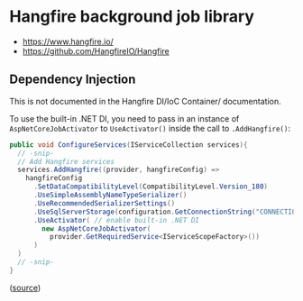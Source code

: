 # Hangfire background job library

- <https://www.hangfire.io/>
- <https://github.com/HangfireIO/Hangfire>

## Dependency Injection

This is not documented in the Hangfire DI/IoC Container/ documentation.

To use the built-in .NET DI, you need to pass in an instance of `AspNetCoreJobActivator` to `UseActivator()` inside the call to `.AddHangfire()`:

```c#
public void ConfigureServices(IServiceCollection services){
  // -snip-
  // Add Hangfire services
  services.AddHangfire((provider, hangfireConfig) =>
    hangfireConfig
      .SetDataCompatibilityLevel(CompatibilityLevel.Version_180)
      .UseSimpleAssemblyNameTypeSerializer()
      .UseRecommendedSerializerSettings()
      .UseSqlServerStorage(configuration.GetConnectionString("CONNECTION_STRING"))
      .UseActivator( // enable built-in .NET DI
        new AspNetCoreJobActivator(
          provider.GetRequiredService<IServiceScopeFactory>())
      )
  )
  // -snip-
}
```

([source](https://stackoverflow.com/a/79308409))

